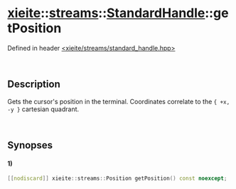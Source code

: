 # [xieite](../../../../../xieite.md)\:\:[streams](../../../../../streams.md)\:\:[StandardHandle](../../../standard_handle.md)\:\:getPosition
Defined in header [<xieite/streams/standard_handle.hpp>](../../../../../../include/xieite/streams/standard_handle.hpp)

&nbsp;

## Description
Gets the cursor's position in the terminal. Coordinates correlate to the `{ +x, -y }` cartesian quadrant.

&nbsp;

## Synopses
#### 1)
```cpp
[[nodiscard]] xieite::streams::Position getPosition() const noexcept;
```
